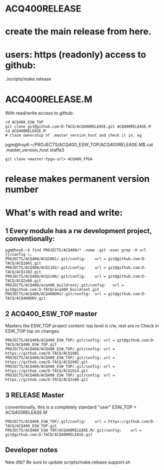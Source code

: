 # ACQ400RELEASE

# create the main release from here.

# users: https (readonly) access to github:

./scripts/make.release

# ACQ400RELEASE.M
With read/write access to github:
```
cd ACQ400_ESW_TOP
git clone git@github.com:D-TACQ/ACQ400RELEASE.git ACQ400RELEASE.M
cd ACQ400RELEASE.M
# claim ownership of .master_version_host and check it in. eg
```
pgm@hoy6:~/PROJECTS/ACQ400_ESW_TOP/ACQ400RELEASE.M$ cat .master_version_host 
staffa3
```
git clone <master-fpga-url> ACQ400_FPGA
```
# release makes permanent version number

# What's with read and write:

## 1 Every module has a rw development project, conventionally:
```
pgm@hoy6:~$ find PROJECTS/ACQ400/* -name .git -exec grep -H url {}/config \;
PROJECTS/ACQ400/ACQ1001/.git/config:	url = git@github.com:D-TACQ/ACQ1001.git
PROJECTS/ACQ400/ACQ1102/.git/config:	url = git@github.com:D-TACQ/ACQ1102.git
PROJECTS/ACQ400/ACQ2x06/.git/config:	url = git@github.com:D-TACQ/ACQ2x06.git
PROJECTS/ACQ400/acq400_buildroot/.git/config:	url = git@github.com:D-TACQ/acq400_buildroot.git
PROJECTS/ACQ400/ACQ400DRV/.git/config:	url = git@github.com:D-TACQ/ACQ400DRV.git
```

## 2 ACQ400_ESW_TOP master
Masters the ESW_TOP project content: top level is r/w, rest are ro
Check in ESW_TOP top on changes.
```
PROJECTS/ACQ400/ACQ400_ESW_TOP/.git/config:	url = git@github.com:D-TACQ/ACQ400_ESW_TOP.git
PROJECTS/ACQ400/ACQ400_ESW_TOP/.git/config:	url = https://github.com/D-TACQ/ACQ1001
PROJECTS/ACQ400/ACQ400_ESW_TOP/.git/config:	url = https://github.com/D-TACQ/ACQ1002.git
PROJECTS/ACQ400/ACQ400_ESW_TOP/.git/config:	url = https://github.com/D-TACQ/ACQ1014.git
PROJECTS/ACQ400/ACQ400_ESW_TOP/.git/config:	url = https://github.com/D-TACQ/ACQ2x06.git
```

## 3 RELEASE Master
conventionally, this is a completely standard "user" ESW_TOP + ACQ400RELEASE.M
```
PROJECTS/ACQ400_ESW_TOP/.git/config:	url = https://github.com/D-TACQ/ACQ400_ESW_TOP.git
PROJECTS/ACQ400_ESW_TOP/ACQ400RELEASE.M/.git/config:	url = git@github.com:D-TACQ/ACQ400RELEASE.git
```

## Developer notes

New dtb? Be sure to update
scripts/make.release.support.sh
